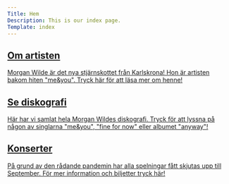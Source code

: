 ```yaml
---
Title: Hem
Description: This is our index page.
Template: index
---
```


<div class="div one">
<a href="about">
<h2 class="title">Om artisten</h2>
<p>Morgan Wilde är det nya stjärnskottet från Karlskrona! Hon är artisten bakom
hiten "me&you". Tryck här för att läsa mer om henne!</p>
</div>

<div class="div two">
<a href="highlights">
<h2 class="title">Se diskografi</h2>
<p>Här har vi samlat hela Morgan Wildes diskografi. Tryck för att lyssna
på någon av singlarna "me&you", "fine for now" eller albumet "anyway"!</p>
</div>

<div class="div three">
<a href="highlights#target">
<h2 class="title">Konserter</h2>
<p>På grund av den rådande pandemin har alla spelningar fått skjutas upp till
September. För mer information och biljetter tryck här!</p>
</div>
